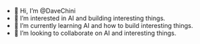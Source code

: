 - 👋 Hi, I’m @DaveChini
- 👀 I’m interested in AI and building interesting things.
- 🌱 I’m currently learning AI and how to build interesting things.
- 💞️ I’m looking to collaborate on AI and interesting things.
